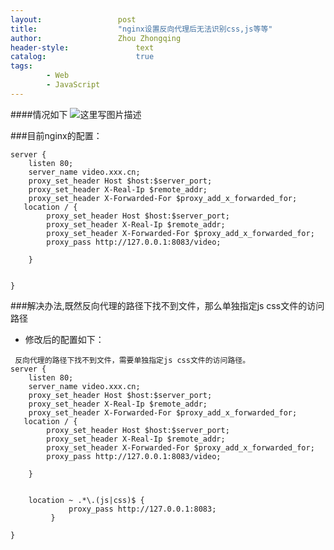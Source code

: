 ```yaml
---
layout:					post
title:					"nginx设置反向代理后无法识别css,js等等"
author:					Zhou Zhongqing
header-style:				text
catalog:					true
tags:
		- Web
		- JavaScript
---
```

####情况如下
![这里写图片描述](https://img-blog.csdn.net/20171224165038060?watermark/2/text/aHR0cDovL2Jsb2cuY3Nkbi5uZXQvYmFpZHVfMTk0NzM1Mjk=/font/5a6L5L2T/fontsize/400/fill/I0JBQkFCMA==/dissolve/70/gravity/SouthEast)


###目前nginx的配置：

```
server {
    listen 80;
    server_name video.xxx.cn;
    proxy_set_header Host $host:$server_port;
    proxy_set_header X-Real-Ip $remote_addr;
    proxy_set_header X-Forwarded-For $proxy_add_x_forwarded_for;
   location / {
        proxy_set_header Host $host:$server_port;
        proxy_set_header X-Real-Ip $remote_addr;
        proxy_set_header X-Forwarded-For $proxy_add_x_forwarded_for;
        proxy_pass http://127.0.0.1:8083/video;

    }


}

```

###解决办法,既然反向代理的路径下找不到文件，那么单独指定js css文件的访问路径
- 修改后的配置如下：

```
 反向代理的路径下找不到文件，需要单独指定js css文件的访问路径。
server {
    listen 80;
    server_name video.xxx.cn;
    proxy_set_header Host $host:$server_port;
    proxy_set_header X-Real-Ip $remote_addr;
    proxy_set_header X-Forwarded-For $proxy_add_x_forwarded_for;
   location / {
        proxy_set_header Host $host:$server_port;
        proxy_set_header X-Real-Ip $remote_addr;
        proxy_set_header X-Forwarded-For $proxy_add_x_forwarded_for;
        proxy_pass http://127.0.0.1:8083/video;

    }


	location ~ .*\.(js|css)$ {
             proxy_pass http://127.0.0.1:8083;
         }

}


```
